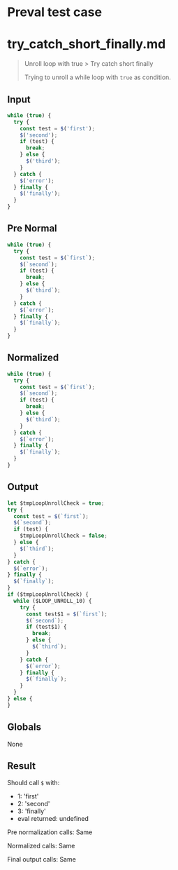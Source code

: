 # Preval test case

# try_catch_short_finally.md

> Unroll loop with true > Try catch short finally
>
> Trying to unroll a while loop with `true` as condition.

## Input

`````js filename=intro
while (true) {
  try {
    const test = $('first');
    $('second');
    if (test) {
      break;
    } else {
      $('third');
    }
  } catch {
    $('error');
  } finally {
    $('finally');
  }
}
`````

## Pre Normal

`````js filename=intro
while (true) {
  try {
    const test = $(`first`);
    $(`second`);
    if (test) {
      break;
    } else {
      $(`third`);
    }
  } catch {
    $(`error`);
  } finally {
    $(`finally`);
  }
}
`````

## Normalized

`````js filename=intro
while (true) {
  try {
    const test = $(`first`);
    $(`second`);
    if (test) {
      break;
    } else {
      $(`third`);
    }
  } catch {
    $(`error`);
  } finally {
    $(`finally`);
  }
}
`````

## Output

`````js filename=intro
let $tmpLoopUnrollCheck = true;
try {
  const test = $(`first`);
  $(`second`);
  if (test) {
    $tmpLoopUnrollCheck = false;
  } else {
    $(`third`);
  }
} catch {
  $(`error`);
} finally {
  $(`finally`);
}
if ($tmpLoopUnrollCheck) {
  while ($LOOP_UNROLL_10) {
    try {
      const test$1 = $(`first`);
      $(`second`);
      if (test$1) {
        break;
      } else {
        $(`third`);
      }
    } catch {
      $(`error`);
    } finally {
      $(`finally`);
    }
  }
} else {
}
`````

## Globals

None

## Result

Should call `$` with:
 - 1: 'first'
 - 2: 'second'
 - 3: 'finally'
 - eval returned: undefined

Pre normalization calls: Same

Normalized calls: Same

Final output calls: Same
